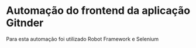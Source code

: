 # Automação do frontend da aplicação Gitnder

Para esta automação foi utilizado Robot Framework e Selenium 
